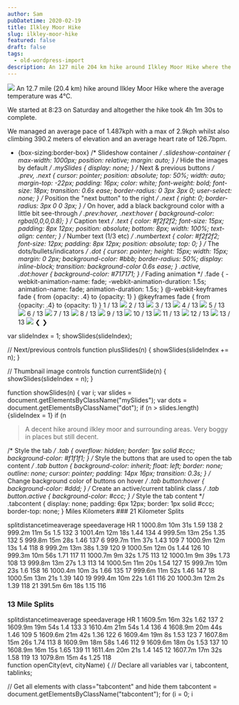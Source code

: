 ```yaml
---
author: Sam
pubDatetime: 2020-02-19
title: Ilkley Moor Hike
slug: ilkley-moor-hike
featured: false
draft: false
tags:
  - old-wordpress-import
description: An 127 mile 204 km hike around Ilkley Moor Hike where the average temperature was 4℃...
---
```


![](https://maps.googleapis.com/maps/api/staticmap?size=600x100&maptype=roadmap&path=enc:e|ahIvrcJl@_@~@s@z@}@TKJ@MjBYjAETI`Dk@nEKnBOhBOdC?v@JhACpA@|@~@tGG~@[zBYnECjCIvBKnD@lAErAEfGUhG[fCIbBMv@EbA@fAAjAB~B?bBBbBRxBHpBXxCLxC@rBDrA?|@G~BDrBK~BBjACPING`@I|BBVP^JLPFBFC`ABLNZ?VKhBe@|CWzCe@rCOr@Qj@IJGDK?CEBA@CFR?PIxAGtCQpECrAFxBCNEF@CCj@?jCL~A?r@QhFOhADv@ErCUfDQdB_@pJEfBR~BAtBO`BK^U^CPIbFId@CX?lABp@Ml@CTB|AJbB@hBC`ADfACb@WnAE`BSbBCE@CB?BfB?bALtA@t@OdBG|BAxAKhBKv@A~BG|BBfBI|@CxAIdA?p@Gh@A~@DvBKbDCzCEfA@`@BV@EBFDv@EnCHjCMhE?lALfB@j@E`C?v@Fb@TpANrB?CA@JKPGREN@fAd@ZR@ECAv@Dp@CJBj@`@VF^GdAc@\GzAFz@Pt@Fr@K`AAhASPBxAYr@Qb@?f@Hh@Md@APIj@k@j@e@RGf@?HERWJUf@a@r@s@Xu@r@eARUNGh@Iv@[`AOXGbAg@L@XJHLDRB`@ItAAl@Db@JNJAXOp@u@fAw@PGD@FPFDt@CrANl@?TDj@RZRlB`BJZFr@LXn@\vAh@`@\T`@@KNEjAAfBFZFDFBVA^_@xBC\?VLb@@TGTWTCLL~@BbARpBJh@Rh@CR?j@Ft@Rp@x@jBVb@Rn@XjB\hBZ|Cl@VHAPIPDJAHKHQVgAF?CRa@|AIv@FZZr@H\?`BDf@Jj@Nf@Xv@P\JKRe@FEL@RZ@ADf@?f@KxBBr@VdBb@bBN`@t@f@|AdBZTVHp@Hp@\hAXl@DxBVbA@x@Hd@A^@JDJJ|AFVA~@OBCDQELVM\GV?b@DJO\_ARYp@]v@S`A_@L?JKHMZkA`CuHt@gB`CsEJYJq@^oDRaANc@d@aAHKH??DFg@l@oCdCyITqAVeCh@qDd@sD\_CZuChB{MTmBbAoHNqAXiBp@mFh@iDlAkJNsATyA`@mDv@oFz@}Gd@_Db@iDPcBb@sCf@mB`@qBdAeEr@_DjBqHf@mCr@eCtB}Jb@_B`@oBZiA^uBhBgHh@mCp@aBfAqDb@gAx@eBH_@JiATu@h@qAZi@h@{@Ti@b@w@J[Bm@NgADsACyAME@BHEFKBc@?s@Hu@D}@?g@B{@GUAO?eACqALwDNuBFwBBaAGi@?]L{BX{@H_ADWp@aBd@gBN]HCVCfDERALCXYhAmBXa@x@OTATBVHz@`@`CjARFX@VAn@MnAo@f@OZCx@DLABCAQMUY_@USQEm@D]?a@K]SUWYa@KUI_@CgBDuDIoAMo@Sg@cAcA@HSuAc@uBEa@E_AHwDDa@Ji@LYf@_Ad@iAzBeEfA}BRi@V_A^_BDq@F}BAmBY}FSuBEMIIE@YNW?YGcA_@_@So@g@y@WWOs@m@w@{@gCaBOGUEe@BGAgBw@sCaAmC{AYWmA{As@eAUSi@[][oB}BUUOIWIqASeBk@y@MMG_@]o@_@k@i@qA_As@{@_@Q_AUe@Yw@WYQmAkA{@gAYYi@]g@OWQ_@MQKk@e@i@s@aAe@g@a@{@iA]Qg@IMESOc@m@UGc@CoABm@Tc@D]HOHY\QDQEo@[o@?k@Ke@Ac@ICCI@KA_@Q[_@_@k@k@k@_@i@aAo@OO{@aBa@o@o@wA}@sAy@}@g@u@i@i@q@eAy@o@qAsBq@g@o@y@g@_@SWc@y@i@e@O?CCQe@m@m@m@_@i@m@]o@k@i@[u@CEABACO_@]iCYkAs@yAsBgFc@{@]oAm@mAiAoCuBuF@BA_@@e@ToAAUIKKD]`@QLo@MMAeARaAb@k@\oAh@k@\k@L[AO@m@\eAV_@TkAdAWL]H_@@qBCUEs@Y]?kAOe@I_@Ak@HOHc@\uAX{@`@WIg@H]?cAUg@GiAPc@@a@PO?OEWOQGk@C_@KQAUBk@Tc@HS@c@GS?oAJODKJUVIRa@`CWbAStAMb@]j@GXAt@N`DA\E^Kd@c@x@Ox@Gr@GbB@|@ANSJu@@[LSV]t@MRQPYPMJKTg@`Bo@rC[dAIBM@SCIEHLXVDH?DGPWTKJa@hASx@IdAYhAI`AKnB?h@DZTl@FVCJGDi@VYR@A&key=AIzaSyAtRj1Xxwba4ONcJb1nGIi-hBTvfC7U9iI) An 12.7 mile (20.4 km) hike around Ilkley Moor Hike where the average temperature was 4℃.

We started at 8:23 on Saturday and altogether the hike took 4h 1m 30s to complete.

We managed an average pace of 1.487kph with a max of 2.9kph whilst also climbing 390.2 meters of elevation and an average heart rate of 126.7bpm.

 * {box-sizing:border-box} /* Slideshow container */ .slideshow-container { max-width: 1000px; position: relative; margin: auto; } /* Hide the images by default */ .mySlides { display: none; } /* Next & previous buttons */ .prev, .next { cursor: pointer; position: absolute; top: 50%; width: auto; margin-top: -22px; padding: 16px; color: white; font-weight: bold; font-size: 18px; transition: 0.6s ease; border-radius: 0 3px 3px 0; user-select: none; } /* Position the "next button" to the right */ .next { right: 0; border-radius: 3px 0 0 3px; } /* On hover, add a black background color with a little bit see-through */ .prev:hover, .next:hover { background-color: rgba(0,0,0,0.8); } /* Caption text */ .text { color: #f2f2f2; font-size: 15px; padding: 8px 12px; position: absolute; bottom: 8px; width: 100%; text-align: center; } /* Number text (1/3 etc) */ .numbertext { color: #f2f2f2; font-size: 12px; padding: 8px 12px; position: absolute; top: 0; } /* The dots/bullets/indicators */ .dot { cursor: pointer; height: 15px; width: 15px; margin: 0 2px; background-color: #bbb; border-radius: 50%; display: inline-block; transition: background-color 0.6s ease; } .active, .dot:hover { background-color: #717171; } /* Fading animation */ .fade { -webkit-animation-name: fade; -webkit-animation-duration: 1.5s; animation-name: fade; animation-duration: 1.5s; } @-webkit-keyframes fade { from {opacity: .4} to {opacity: 1} } @keyframes fade { from {opacity: .4} to {opacity: 1} }    1 / 13 ![](https://dgtzuqphqg23d.cloudfront.net/lVSGZlJgH-6NdOcIfnUakWUQPzhpTC7nXAudxD0Dv48-1024x768.jpg)    2 / 13 ![](https://dgtzuqphqg23d.cloudfront.net/OKqlHmXPlUc56upjf9EHg8aLlFjuaPKFZ8t9zUTZjxA-1024x768.jpg)    3 / 13 ![](https://dgtzuqphqg23d.cloudfront.net/5-EkvMR3FamK3457Ptf65oUChfA_vR2fKNdLayV7i3g-1024x768.jpg)    4 / 13 ![](https://dgtzuqphqg23d.cloudfront.net/rDmVIpe1lh7t6RZVF5bCLo0PAgcSJGO9J5ViuJiIh0Y-1024x768.jpg)    5 / 13 ![](https://dgtzuqphqg23d.cloudfront.net/01pAP1DB8LbkcRHOVnF-YUnO7LKmO-DEFyT6zalev3k-1024x768.jpg)    6 / 13 ![](https://dgtzuqphqg23d.cloudfront.net/KOe4yL9yHBH2DDjk0tK-ggX2yC9f7L4_6zpG2KCrVhg-1024x768.jpg)    7 / 13 ![](https://dgtzuqphqg23d.cloudfront.net/5Y7Q9qJzEZjAZE1oaOLs2NRlqZoWndxjqfhLC6PehVA-1024x768.jpg)    8 / 13 ![](https://dgtzuqphqg23d.cloudfront.net/NRrNEKP6YSupTXURkuTnN_mPXbw4mHNquDqtxc-RQu8-1024x768.jpg)    9 / 13 ![](https://dgtzuqphqg23d.cloudfront.net/a51w2KRGz5eAoxQ4e2_hL46gwN7PdXiaAAYTC4FUmuI-1024x768.jpg)    10 / 13 ![](https://dgtzuqphqg23d.cloudfront.net/fBJZWlfQ7DXCnBUlM1L8-6XDxY9n2FSR7_UGJL414fI-1024x768.jpg)    11 / 13 ![](https://dgtzuqphqg23d.cloudfront.net/oM8bDcF6N9jL4s2sNH13U_EBedlDIOPwLcUXO8yW4GY-1024x768.jpg)    12 / 13 ![](https://dgtzuqphqg23d.cloudfront.net/RxQm5Q439HMQfCNCIhUqoDSxgAeYyVxjGrp_ZivCfQE-1024x768.jpg)    13 / 13 ![](https://dgtzuqphqg23d.cloudfront.net/u0u_psNNJlZecESeCD1EUajgscLgbouIMaE_PGbpr1I-1024x322.jpg)   ❮ ❯ 
   
var slideIndex = 1;
showSlides(slideIndex);

// Next/previous controls
function plusSlides(n) {
showSlides(slideIndex += n);
}

// Thumbnail image controls
function currentSlide(n) {
showSlides(slideIndex = n);
}

function showSlides(n) {
var i;
var slides = document.getElementsByClassName("mySlides");
var dots = document.getElementsByClassName("dot");
if (n > slides.length) {slideIndex = 1}
if (n 
> A decent hike around ilkley moor and surrounding areas. Very boggy in places but still decent.
> 
> 

 /* Style the tab */ .tab { overflow: hidden; border: 1px solid #ccc; background-color: #f1f1f1; } /* Style the buttons that are used to open the tab content */ .tab button { background-color: inherit; float: left; border: none; outline: none; cursor: pointer; padding: 14px 16px; transition: 0.3s; } /* Change background color of buttons on hover */ .tab button:hover { background-color: #ddd; } /* Create an active/current tablink class */ .tab button.active { background-color: #ccc; } /* Style the tab content */ .tabcontent { display: none; padding: 6px 12px; border: 1px solid #ccc; border-top: none; }   Miles Kilometers   ### 21 Kilometer Splits

   splitdistancetimeaverage speedaverage HR    1 1000.8m 10m 31s 1.59 138   2 999.2m 11m 5s 1.5 132   3 1001.4m 12m 18s 1.44 134   4 999.5m 13m 25s 1.35 132   5 999.8m 15m 28s 1.46 137   6 999.7m 11m 37s 1.43 109   7 1000.9m 12m 13s 1.4 118   8 999.2m 13m 38s 1.39 120   9 1000.5m 12m 0s 1.44 126   10 999.3m 10m 56s 1.71 117   11 1000.7m 9m 32s 1.75 113   12 1000.1m 9m 39s 1.73 108   13 999.8m 13m 27s 1.3 113   14 1000.5m 11m 20s 1.54 127   15 999.7m 10m 23s 1.6 158   16 1000.4m 10m 3s 1.66 135   17 999.6m 11m 52s 1.46 147   18 1000.5m 13m 21s 1.39 140   19 999.4m 10m 22s 1.61 116   20 1000.3m 12m 2s 1.39 118   21 391.5m 6m 18s 1.15 116    

 ### 13 Mile Splits

   splitdistancetimeaverage speedaverage HR    1 1609.5m 16m 32s 1.62 137   2 1609.9m 19m 54s 1.4 133   3 1610.4m 21m 54s 1.4 136   4 1608.9m 20m 44s 1.46 109   5 1609.6m 21m 42s 1.36 122   6 1609.4m 19m 8s 1.53 123   7 1607.8m 15m 26s 1.74 113   8 1609.9m 18m 58s 1.46 112   9 1609.6m 18m 0s 1.53 137   10 1608.9m 16m 15s 1.65 139   11 1611.4m 20m 21s 1.4 145   12 1607.7m 17m 32s 1.58 119   13 1079.8m 15m 4s 1.25 118     
function openCity(evt, cityName) {
// Declare all variables
var i, tabcontent, tablinks;

// Get all elements with class="tabcontent" and hide them
tabcontent = document.getElementsByClassName("tabcontent");
for (i = 0; i